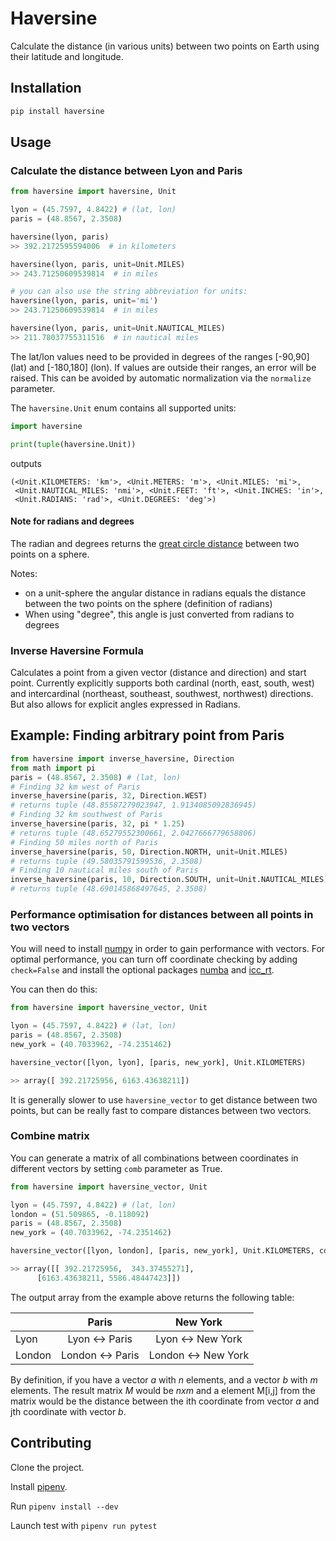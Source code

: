 # Haversine

Calculate the distance (in various units) between two points on Earth using their latitude and longitude.

## Installation

```sh
pip install haversine
```

## Usage

### Calculate the distance between Lyon and Paris

```python
from haversine import haversine, Unit

lyon = (45.7597, 4.8422) # (lat, lon)
paris = (48.8567, 2.3508)

haversine(lyon, paris)
>> 392.2172595594006  # in kilometers

haversine(lyon, paris, unit=Unit.MILES)
>> 243.71250609539814  # in miles

# you can also use the string abbreviation for units:
haversine(lyon, paris, unit='mi')
>> 243.71250609539814  # in miles

haversine(lyon, paris, unit=Unit.NAUTICAL_MILES)
>> 211.78037755311516  # in nautical miles
```

The lat/lon values need to be provided in degrees of the ranges [-90,90] (lat) and [-180,180] (lon).
If values are outside their ranges, an error will be raised. This can be avoided by automatic normalization via the `normalize` parameter.

The `haversine.Unit` enum contains all supported units:

```python
import haversine

print(tuple(haversine.Unit))
```

outputs

```text
(<Unit.KILOMETERS: 'km'>, <Unit.METERS: 'm'>, <Unit.MILES: 'mi'>,
 <Unit.NAUTICAL_MILES: 'nmi'>, <Unit.FEET: 'ft'>, <Unit.INCHES: 'in'>,
 <Unit.RADIANS: 'rad'>, <Unit.DEGREES: 'deg'>)
```

#### Note for radians and degrees

The radian and degrees returns the [great circle distance](https://en.wikipedia.org/wiki/Great-circle_distance) between two points on a sphere.

Notes:

- on a unit-sphere the angular distance in radians equals the distance between the two points on the sphere (definition of radians)
- When using "degree", this angle is just converted from radians to degrees

### Inverse Haversine Formula

Calculates a point from a given vector (distance and direction) and start point.
Currently explicitly supports both cardinal (north, east, south, west) and intercardinal (northeast, southeast, southwest, northwest) directions.
But also allows for explicit angles expressed in Radians.

## Example: Finding arbitrary point from Paris

```python
from haversine import inverse_haversine, Direction
from math import pi
paris = (48.8567, 2.3508) # (lat, lon)
# Finding 32 km west of Paris
inverse_haversine(paris, 32, Direction.WEST)
# returns tuple (48.85587279023947, 1.9134085092836945)
# Finding 32 km southwest of Paris
inverse_haversine(paris, 32, pi * 1.25)
# returns tuple (48.65279552300661, 2.0427666779658806)
# Finding 50 miles north of Paris
inverse_haversine(paris, 50, Direction.NORTH, unit=Unit.MILES)
# returns tuple (49.58035791599536, 2.3508)
# Finding 10 nautical miles south of Paris
inverse_haversine(paris, 10, Direction.SOUTH, unit=Unit.NAUTICAL_MILES)
# returns tuple (48.690145868497645, 2.3508)
```

### Performance optimisation for distances between all points in two vectors

You will need to install [numpy](https://pypi.org/project/numpy/) in order to gain performance with vectors.
For optimal performance, you can turn off coordinate checking by adding `check=False` and install the optional packages [numba](https://pypi.org/project/numba/) and [icc_rt](https://pypi.org/project/icc_rt/).

You can then do this:

```python
from haversine import haversine_vector, Unit

lyon = (45.7597, 4.8422) # (lat, lon)
paris = (48.8567, 2.3508)
new_york = (40.7033962, -74.2351462)

haversine_vector([lyon, lyon], [paris, new_york], Unit.KILOMETERS)

>> array([ 392.21725956, 6163.43638211])
```

It is generally slower to use `haversine_vector` to get distance between two points, but can be really fast to compare distances between two vectors.

### Combine matrix

You can generate a matrix of all combinations between coordinates in different vectors by setting `comb` parameter as True.

```python
from haversine import haversine_vector, Unit

lyon = (45.7597, 4.8422) # (lat, lon)
london = (51.509865, -0.118092)
paris = (48.8567, 2.3508)
new_york = (40.7033962, -74.2351462)

haversine_vector([lyon, london], [paris, new_york], Unit.KILOMETERS, comb=True)

>> array([[ 392.21725956,  343.37455271],
 	  [6163.43638211, 5586.48447423]])
```

The output array from the example above returns the following table:

|        |       Paris       |       New York       |
| ------ | :---------------: | :------------------: |
| Lyon   |  Lyon <\-> Paris  |  Lyon <\-> New York  |
| London | London <\-> Paris | London <\-> New York |

By definition, if you have a vector _a_ with _n_ elements, and a vector _b_ with _m_ elements. The result matrix _M_ would be $n x m$ and a element M\[i,j\] from the matrix would be the distance between the ith coordinate from vector _a_ and jth coordinate with vector _b_.

## Contributing

Clone the project.

Install [pipenv](https://github.com/pypa/pipenv).

Run `pipenv install --dev`

Launch test with `pipenv run pytest`
